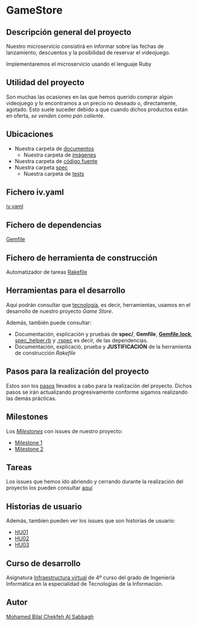 # GameStore

## Descripción general del proyecto

Nuestro microservicio consistirá en informar sobre las fechas de lanzamiento, descuentos y la posibilidad de reservar el videojuego.

Implementaremos el microservicio usando el lenguaje Ruby


## Utilidad del proyecto

Son muchas las ocasiones en las que hemos querido comprar algún videojuego y lo encontramos a un precio no deseado o, directamente, agotado. Esto suele suceder debido a que cuando dichos productos están en oferta, *se venden como pan caliente*.


## Ubicaciones

+ Nuestra carpeta de [documentos](https://github.com/BilalKxK99/GameStore/tree/master/docs)
    + Nuestra carpeta de [imágenes](https://github.com/BilalKxK99/GameStore/tree/master/docs/img)
+ Nuestra carpeta de [código fuente](https://github.com/BilalKxK99/GameStore/tree/master/src)
+ Nuestra carpeta [spec](https://github.com/BilalKxK99/GameStore/tree/master/spec)
    + Nuestra carpeta de [tests](https://github.com/BilalKxK99/GameStore/tree/master/spec/tests)


## Fichero iv.yaml

[iv.yaml](https://github.com/BilalKxK99/GameStore/blob/master/iv.yaml)


## Fichero de dependencias

[Gemfile](https://github.com/BilalKxK99/GameStore/blob/master/Gemfile)


## Fichero de herramienta de construcción

Automatizador de tareas [Rakefile](https://github.com/BilalKxK99/GameStore/blob/master/Rakefile)


## Herramientas para el desarrollo

Aquí podrán consultar que [tecnología](https://github.com/BilalKxK99/GameStore/blob/master/docs/herramientas.md), es decir, herramientas, usamos en el desarrollo de nuestro proyecto *Game Store*.

Además, también puede consultar:

+ Documentación, explicación y pruebas de **spec/**, **Gemfile**, [**Gemfile.lock**](https://github.com/BilalKxK99/GameStore/blob/master/Gemfile.lock), [spec_helper.rb](https://github.com/BilalKxK99/GameStore/blob/master/spec/spec_helper.rb) y [.rspec](https://github.com/BilalKxK99/GameStore/blob/master/.rspec) es decir, de las dependencias.
+ Documentación, explicació, prueba y **JUSTIFICACIÓN** de la herramienta de construcción *Rakefile*


## Pasos para la realización del proyecto

Estos son los [pasos](https://github.com/BilalKxK99/GameStore/blob/master/docs/PasosProyecto.md) llevados a cabo para la realización del proyecto. Dichos pasos se irán actualizando progresivamente conforme sigamos realizando las demás prácticas.


## Milestones

Los [*Milestones*](https://github.com/BilalKxK99/GameStore/milestones) con issues de nuestro proyecto:

- [Milestone 1](https://github.com/BilalKxK99/GameStore/milestone/1)
- [Milestone 2](https://github.com/BilalKxK99/GameStore/milestone/2)


## Tareas

Los issues que hemos ido abriendo y cerrando durante la realización del proyecto los pueden consultar [aquí](https://github.com/BilalKxK99/GameStore/issues)


## Historias de usuario

Además, tambíen pueden ver los issues que son historias de usuario:

- [HU01](https://github.com/BilalKxK99/GameStore/issues/12)
- [HU02](https://github.com/BilalKxK99/GameStore/issues/13)
- [HU03](https://github.com/BilalKxK99/GameStore/issues/14)


## Curso de desarrollo

Asignatura [Infraestructura virtual](https://github.com/JJ/IV-20-21) de 4º curso del grado de Ingeniería Informática en la especialidad de Tecnologías de la Información.


## Autor

[Mohamed Bilal Chekfeh Al Sabbagh](https://github.com/BilalKxK99)
